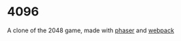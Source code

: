 # 4096

A clone of the 2048 game, made with [phaser](http://phaser.io) and [webpack](https://webpack.js.org/)
